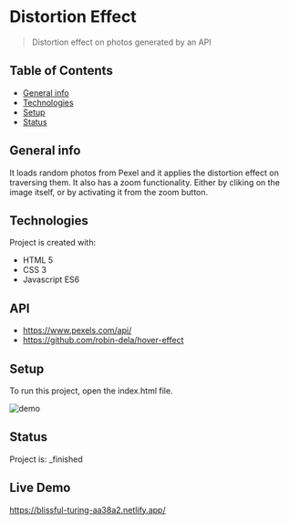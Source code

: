 # Distortion Effect
> Distortion effect on photos generated by an API

## Table of Contents
* [General info](#general-info)
* [Technologies](#technologies)
* [Setup](#setup)
* [Status](#status)

## General info
It loads random photos from Pexel and it applies the distortion effect on traversing them. It also has a zoom functionality. Either by cliking on the image itself, or by activating it from the zoom button.
	
## Technologies
Project is created with:
* HTML 5
* CSS 3
* Javascript ES6

## API
* https://www.pexels.com/api/
* https://github.com/robin-dela/hover-effect
	
## Setup
To run this project, open the index.html file.

![demo](/demo/distortion.gif)

## Status
Project is:  _finished

## Live Demo

https://blissful-turing-aa38a2.netlify.app/
